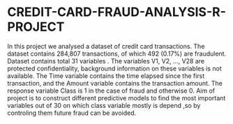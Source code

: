 # CREDIT-CARD-FRAUD-ANALYSIS-R-PROJECT

In this project we analysed a dataset of credit card transactions. The dataset contains 284,807 transactions, of which 492 (0.17%) are fraudulent.
Dataset contains total 31 variables . The variables V1, V2, ..., V28 are  protected confidentiality, background information on these variables is not available. The Time variable contains the time elapsed since the first transaction, and the Amount variable  contains the transaction amount. The response variable Class  is 1 in the case of fraud and  otherwise 0.
Aim of project is  to construct different predictive models to find the most important variables out of 30 on which class variable mostly is depend ,so by controling them future fraud can be avoided.
